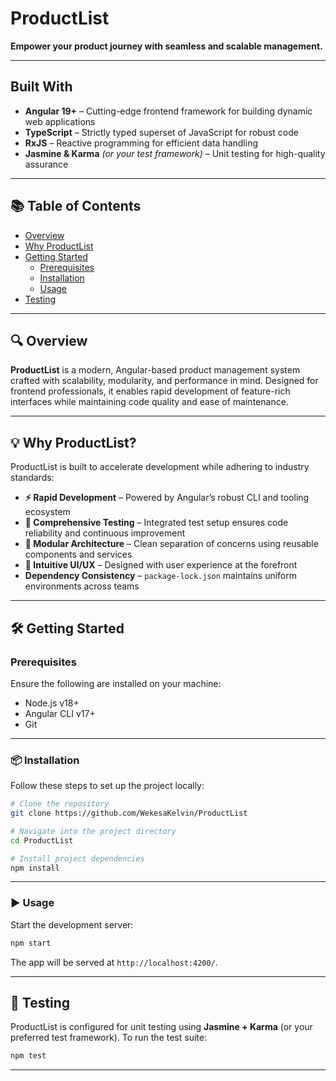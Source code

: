 # **ProductList**

**Empower your product journey with seamless and scalable management.**

---

##  Built With

- **Angular 19+** – Cutting-edge frontend framework for building dynamic web applications  
- **TypeScript** – Strictly typed superset of JavaScript for robust code  
- **RxJS** – Reactive programming for efficient data handling  
- **Jasmine & Karma** *(or your test framework)* – Unit testing for high-quality assurance

---

## 📚 Table of Contents

- [Overview](#-overview)  
- [Why ProductList](#-why-productlist)  
- [Getting Started](#-getting-started)  
  - [Prerequisites](#-prerequisites)  
  - [Installation](#-installation)  
  - [Usage](#-usage)  
- [Testing](#-testing)

---

## 🔍 Overview

**ProductList** is a modern, Angular-based product management system crafted with scalability, modularity, and performance in mind. Designed for frontend professionals, it enables rapid development of feature-rich interfaces while maintaining code quality and ease of maintenance.

---

## 💡 Why ProductList?

ProductList is built to accelerate development while adhering to industry standards:

- **⚡ Rapid Development** – Powered by Angular’s robust CLI and tooling ecosystem  
- **🧪 Comprehensive Testing** – Integrated test setup ensures code reliability and continuous improvement  
- **🧩 Modular Architecture** – Clean separation of concerns using reusable components and services  
- **🎯 Intuitive UI/UX** – Designed with user experience at the forefront  
- **Dependency Consistency** – `package-lock.json` maintains uniform environments across teams

---

## 🛠️ Getting Started

### Prerequisites

Ensure the following are installed on your machine:

- Node.js v18+  
- Angular CLI v17+  
- Git

---

### 📦 Installation

Follow these steps to set up the project locally:

```bash
# Clone the repository
git clone https://github.com/WekesaKelvin/ProductList

# Navigate into the project directory
cd ProductList

# Install project dependencies
npm install
```

---

### ▶️ Usage

Start the development server:

```bash
npm start
```

The app will be served at `http://localhost:4200/`.

---

## 🧪 Testing

ProductList is configured for unit testing using **Jasmine + Karma** (or your preferred test framework). To run the test suite:

```bash
npm test
```

---

